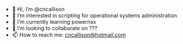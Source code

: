 - 👋 Hi, I’m @cncallison
- 👀 I’m interested in scripting for operational systems administration
- 🌱 I’m currently learning powernsx
- 💞️ I’m looking to collaborate on ???
- 📫 How to reach me: cncallison@hotmail.com

<!---
cncallison/cncallison is a ✨ special ✨ repository because its `README.md` (this file) appears on your GitHub profile.
You can click the Preview link to take a look at your changes.
--->
